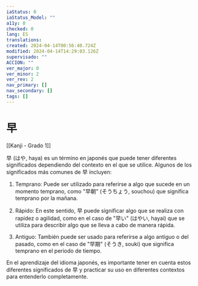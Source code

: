 ```yaml
---
iaStatus: 0
iaStatus_Model: ""
a11y: 0
checked: 0
lang: ES
translations: 
created: 2024-04-14T00:56:40.724Z
modified: 2024-04-14T14:29:03.126Z
supervisado: ""
ACCION: ""
ver_major: 0
ver_minor: 2
ver_rev: 2
nav_primary: []
nav_secondary: []
tags: []
---
```

# 早

[[Kanji - Grado 1]]

早 (はや, haya) es un término en japonés que puede tener diferentes significados dependiendo del contexto en el que se utilice. Algunos de los significados más comunes de 早 incluyen:

1. Temprano: Puede ser utilizado para referirse a algo que sucede en un momento temprano, como "早朝" (そうちょう, souchou) que significa temprano por la mañana.

2. Rápido: En este sentido, 早 puede significar algo que se realiza con rapidez o agilidad, como en el caso de "早い" (はやい, hayai) que se utiliza para describir algo que se lleva a cabo de manera rápida.

3. Antiguo: También puede ser usado para referirse a algo antiguo o del pasado, como en el caso de "早期" (そうき, souki) que significa temprano en el periodo de tiempo.

En el aprendizaje del idioma japonés, es importante tener en cuenta estos diferentes significados de 早 y practicar su uso en diferentes contextos para entenderlo completamente.
